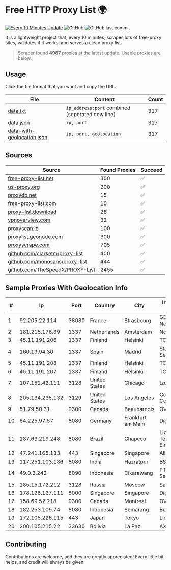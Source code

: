 
# Free HTTP Proxy List 🌍

[![Every 10 Minutes Update](https://github.com/mertguvencli/http-proxy-list/actions/workflows/main.yml/badge.svg?branch=main)](https://github.com/mertguvencli/http-proxy-list/actions/workflows/main.yml)
![GitHub](https://img.shields.io/github/license/mertguvencli/http-proxy-list)
![GitHub last commit](https://img.shields.io/github/last-commit/mertguvencli/http-proxy-list)

It is a lightweight project that, every 10 minutes, scrapes lots of free-proxy sites, validates if it works, and serves a clean proxy list.


> Scraper found **4987** proxies at the latest update. Usable proxies are below.

## Usage

Click the file format that you want and copy the URL.


|File|Content|Count|
|----|-------|-----|
|[data.txt](https://raw.githubusercontent.com/mertguvencli/http-proxy-list/main/proxy-list/data.txt)|`ip_address:port` combined (seperated new line)|317|
|[data.json](https://raw.githubusercontent.com/mertguvencli/http-proxy-list/main/proxy-list/data.json)|`ip, port`|317|
|[data-with-geolocation.json](https://raw.githubusercontent.com/mertguvencli/http-proxy-list/main/proxy-list/data-with-geolocation.json)|`ip, port, geolocation`|317|

## Sources

|Source|Found Proxies|Succeed|
|------|-------------|-------|
|[free-proxy-list.net](https://free-proxy-list.net)|300|✅|
|[us-proxy.org](https://www.us-proxy.org)|200|✅|
|[proxydb.net](http://proxydb.net)|15|✅|
|[free-proxy-list.com](https://free-proxy-list.com/?page=&port=&type%5B%5D=http&type%5B%5D=https&up_time=0&search=Search)|10|✅|
|[proxy-list.download](https://www.proxy-list.download/HTTP)|26|✅|
|[vpnoverview.com](https://vpnoverview.com/privacy/anonymous-browsing/free-proxy-servers)|32|✅|
|[proxyscan.io](https://www.proxyscan.io)|100|✅|
|[proxylist.geonode.com](https://proxylist.geonode.com/api/proxy-list?limit=300&page=1&sort_by=lastChecked&sort_type=desc&protocols=http,https)|300|✅|
|[proxyscrape.com](https://api.proxyscrape.com/v2/?request=displayproxies&protocol=http&timeout=10000&country=all&ssl=all&anonymity=all)|705|✅|
|[github.com/clarketm/proxy-list](https://raw.githubusercontent.com/clarketm/proxy-list/master/proxy-list-raw.txt)|400|✅|
|[github.com/monosans/proxy-list](https://raw.githubusercontent.com/monosans/proxy-list/main/proxies/http.txt)|444|✅|
|[github.com/TheSpeedX/PROXY-List](https://raw.githubusercontent.com/TheSpeedX/PROXY-List/master/http.txt)|2455|✅|


## Sample Proxies With Geolocation Info

|#|Ip|Port|Country|City|Internet Service Provider|
|-|--|----|-------|----|-------------------------|
|1|92.205.22.114|38080|France|Strasbourg|GD MASS Network|
|2|181.215.178.39|1337|Netherlands|Amsterdam|NovoServe B.V.|
|3|45.11.191.206|1337|Finland|Helsinki|TCK OOO|
|4|160.19.94.30|1337|Spain|Madrid|Stallion Network Services Limited|
|5|45.11.191.208|1337|Finland|Helsinki|TCK OOO|
|6|45.11.191.207|1337|Finland|Helsinki|TCK OOO|
|7|107.152.42.111|3128|United States|Chicago|tzulo, inc.|
|8|205.134.235.132|3129|United States|Los Angeles|Corporate Colocation Inc|
|9|51.79.50.31|9300|Canada|Beauharnois|OVH SAS|
|10|64.225.97.57|8080|Germany|Frankfurt am Main|DigitalOcean, LLC|
|11|187.63.219.248|8080|Brazil|Chapecó|Lizitec Telecomunicações Eireli|
|12|47.241.165.133|443|Singapore|Singapore|Alibaba.com LLC|
|13|117.251.103.186|8080|India|Hazratpur|BSNL Internet|
|14|49.0.2.242|8090|Indonesia|Cikarawang|PT Usaha Adi Sanggoro|
|15|185.15.172.212|3128|Russia|Moscow|SafeData LLC|
|16|178.128.127.111|8000|Singapore|Singapore|DigitalOcean, LLC|
|17|158.69.52.218|9300|Canada|Montreal|OVH SAS|
|18|182.253.109.74|8080|Indonesia|Semarang|Biznet Metronet|
|19|172.105.226.115|443|Japan|Tokyo|Linode, LLC|
|20|200.105.215.22|33630|Bolivia|La Paz|AXS Bolivia S. A.|



## Contributing

Contributions are welcome, and they are greatly appreciated! Every
little bit helps, and credit will always be given.

